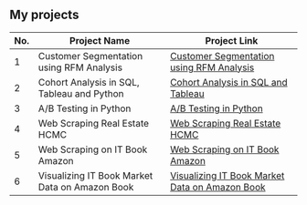 ## My projects

| No.    | Project Name    | Project Link     |
|--------|-----------------|--------------------|
|  1    | Customer Segmentation using RFM Analysis | [Customer Segmentation using RFM Analysis](https://github.com/tranthithanhhai/My-portfolio/tree/main/Customer%20Segmentation%20using%20RFM%20Analysis) |
|  2    | Cohort Analysis in SQL, Tableau and Python  | [Cohort Analysis in SQL and Tableau](https://github.com/haitran95/My-portfolio/tree/main/Cohort%20Analysis%20in%20SQL%20and%20Tableau) |
|  3    | A/B Testing in Python  | [A/B Testing in Python](https://github.com/haitran95/My-portfolio/tree/main/AB%20Testing%20in%20Python) |
|  4    | Web Scraping Real Estate HCMC  | [Web Scraping Real Estate HCMC](https://github.com/haitran95/My-portfolio/tree/main/Web%20Scraping%20Real%20Estate%20HCMC) |
|  5   | Web Scraping on IT Book Amazon  | [Web Scraping on IT Book Amazon](https://github.com/haitran95/My-portfolio/tree/main/Web%20Scraping%20on%20IT%20Book%20Amazon) |
|  6    | Visualizing IT Book Market Data on Amazon Book| [Visualizing IT Book Market Data on Amazon Book](https://public.tableau.com/app/profile/hai7497/viz/visualizeAmazonbook/Details) |






 
